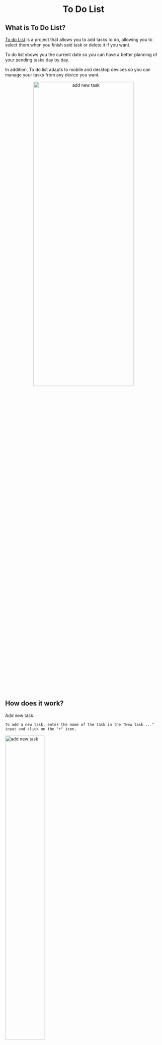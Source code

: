 <h1 align="center">To Do List</h1>

## What is To Do List?

[To do List](https://) is a project that allows you to add tasks to do, allowing you to select them when you finish said task or delete it if you want.

To do list shows you the current date so you can have a better planning of your pending tasks day by day.

In addition, To do list adapts to mobile and desktop devices so you can manage your tasks from any device you want.

<div align="center">
    <img src="https://raw.githubusercontent.com/" alt="add new task" width="80%" height="50%" />
</div>

## How does it work?

Add new task.

```
To add a new task, enter the name of the task in the "New task ..." input and click on the "+" icon.
```
<img src="https://raw.githubusercontent.com/" alt="add new task" width="50%" height="50%" />

```
In case you do not add a task and click on the add icon, a modal will appear with the legend "Please add new task", you only need to click on the "Ok" button for it to close.
```
<img src="https://raw.githubusercontent.com/" alt="modal" width="50%" height="50%" />

List of Tasks

```
In this part the tasks are presented once you click on the "+" icon, showing you: the name of the task and a trash can icon that will allow you to delete the tasks one by one.

When you do not have tasks to do, the message "No task" will appear in the list and it will disappear as soon as you add your new task.
```

<img src="https://raw.githubusercontent.com/" alt="list task" width="50%" height="50%" />

Select a task as finished.

```
Once you finish a task and want to mark it as finished, you only need to click on the name of the task and automatically the name will be crossed out in addition to changing the background color.

If by mistake you marked it as finished, you can click again on the name of the task and it will return to its initial state.
```

<img src="https://raw.githubusercontent.com/" alt="select task" width="50%" height="50%" />

Delete a task

```
To delete a finished or to-do task, you only need to press the trash can icon and it will be removed from the task list.
```

<img src="https://raw.githubusercontent.com/" alt="delet task" width="50%" height="50%" />


## Features

[To do List](https://) was developed using different technologies such as:

- :bulb: **JavaScript**: A  programming language that conforms to the ECMAScript specification.

- :scroll: **HTML**: the standard markup language for documents designed to be displayed in a web browser.

- :art: **SASS**: a preprocessor scripting language that is interpreted or compiled into Cascading Style Sheets.

- :iphone: **Responsive**: Designed for variable screen sizes.

- :gear: **Best Practices**: Solid workflow to make your code healthy


## Developers


| [<img src="https://raw.githubusercontent.com/alrra/browser-logos/master/src/edge/edge_48x48.png" alt="IE / Edge" width="24px" height="24px" />](http://godban.github.io/browsers-support-badges/)</br>Kevin Henry López Vázquez| [<img src="https://raw.githubusercontent.com/alrra/browser-logos/master/src/firefox/firefox_48x48.png" alt="Firefox" width="24px" height="24px" />](http://godban.github.io/browsers-support-badges/)</br>Marcos Eduardo Miranda Bravo| [<img src="https://raw.githubusercontent.com/alrra/browser-logos/master/src/chrome/chrome_48x48.png" alt="Chrome" width="24px" height="24px" />](http://godban.github.io/browsers-support-badges/)</br>Jesrig Soid Pineda Salinas| [<img src="https://raw.githubusercontent.com/alrra/browser-logos/master/src/safari/safari_48x48.png" alt="Safari" width="24px" height="24px" />](http://godban.github.io/browsers-support-badges/)</br>Laura Raquel Vazquez Sanchez ||
| --- | --- | --- | --- | --- |
| kevin.kyervnienh@gmail.com | markuzemb18@gmail.com | Js.pineda.sa@gmail.com| raquelskrats@gmail.com |

<br>
<p align="center">THANK YOU FOR USING TO DO LIST</p>

